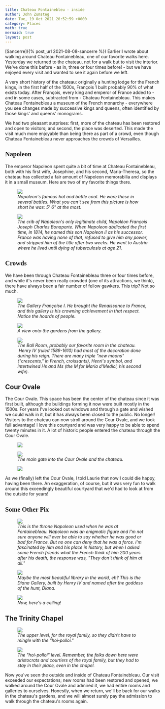 ```yaml
---
title: Chateau Fontainebleu - inside
author: John Zumsteg
date: Tue, 19 Oct 2021 20:52:59 +0000
category: Places
math: true
mermaid: true
layout: post
---
```


[Sancerre]({% post_url 2021-08-08-sancerre %})
Earlier I wrote about walking around Chateau Fontainebleau, one of our favorite walks here. Yesterday we returned to the chateau, not for a walk but to visit the interior. We've done this before - as in, three or four times before! - but we have enjoyed every visit and wanted to see it again before we left.

A very short history of the chateau: originally a hunting lodge for the French kings, in the first half of the 1500s, François 1 built probably 90% of what exists today. After François, every king and emperor of France added to - and in some cases, subtracted from - Chateau Fontainebleau. This makes Chateau Fontainebleau a museum of the French monarchy - everywhere you see changes made by successive kings and queens, often identified by those kings' and queens' monograms.

We had two pleasant surprises: first, more of the chateau has been restored and open to visitors; and second, the place was deserted. This made the visit much more enjoyable than being there as part of a crowd, even though Chateau Fontainebleau never approaches the crowds of Versailles.
<h2 style="font-family: verdana;">Napoleon</h2>
The emperor Napoleon spent quite a bit of time at Chateau Fontainebleau, both with his first wife, Josephine, and his second, Maria-Theresa, so the chateau has collected a fair amount of Napoleon memorabilia and displays it in a small museum. Here are two of my favorite things there.

<figure class = "portrait" >
	<img src="{{site.url}}/assets/images/2021/10/DSC01819.jpg"/>
	<figcaption><em>Napoleon's famous hat and battle coat. He wore these in several battles. What you can't see from this picture is how short he was: 5' 6" at the most.</em></figcaption>
</figure>

<figure class = "landscape">
	<img src="{{site.url}}/assets/images/2021/10/DSC01820.jpg"/>
	<figcaption><em>The crib of Napoleon's only legitimate child, Napoléon François Joseph Charles Bonaparte. When Napoleon abdicated the first time, in 1814, he named this son Napoleon II as his successor. France was having none of that, refused to give him any power, and stripped him of the title after two weeks. He went to Austria where he lived until dying of tuberculosis at age 21.</em></figcaption>
</figure>


<h2 style="font-family: verdana;">Crowds</h2>
We have been through Chateau Fontainebleau three or four times before, and while it's never been really crowded (one of its attractions, we think), there have always been a fair number of fellow gawkers. This trip? Not so much.

<figure class = "landscape">
	<img src="{{site.url}}/assets/images/2021/10/DSC01846.jpg"/>
	<figcaption><em>The Gallery Françoise I. He brought the Renaissance to France, and this gallery is his crowning achievement in that respect. Notice the hoards of people.</em></figcaption>
</figure>



<figure class = "landscape">
	<img src="{{site.url}}/assets/images/2021/10/DSC01843.jpg"/>
	<figcaption><em>A view onto the gardens from the gallery.</em></figcaption>
</figure>



<figure class = "landscape">
	<img src="{{site.url}}/assets/images/2021/10/DSC01867.jpg"/>
	<figcaption><em>The Ball Room, probably our favorite room in the chateau. &nbsp;Henry IV (ruled 1589-1610) had most of the decoration done during his reign. There are many triple "new moons" ("crescents," in French, croissants), Henri's symbol, and intertwined Hs and Ms (the M for Maria d'Medici, his second wife).</em></figcaption>
</figure>


<h2>Cour Ovale</h2>
The Cour Ovale. This space has been the center of the chateau since it was first built, although the buildings forming it now were built mostly in the 1500s. For years I've looked out windows and through a gate and wished we could walk in it, but it has always been closed to the public. No longer! Visitors to the chateau can now stroll around the Cour Ovale, and we took full advantage! I love this courtyard and was very happy to be able to spend twenty minutes in it. A lot of historic people entered the chateau through the Cour Ovale.

<figure class = "landscape">
	<img src="{{site.url}}/assets/images/2021/10/DSC01901.jpg"/>
	<figcaption></figcaption>
</figure>



<figure class = "landscape">
	<img src="{{site.url}}/assets/images/2021/10/DSC01911.jpg"/>
	<figcaption><em>The main gate into the Cour Ovale and the chateau.</em></figcaption>
</figure>


<figure class = "portrait">
	<img src="{{site.url}}/assets/images/2021/10/DSC01915.jpg"/>
	<figcaption><em></em></figcaption>
</figure>

As we (finally) left the Cour Ovale, I told Laurie that now I could die happy, having been there. An exaggeration, of course, but it was very fun to walk around this exceedingly beautiful courtyard that we'd had to look at from the outside for years!
<h2 style="font-family: verdana;">Some Other Pix</h2>
<figure class = "portrait" >
	<img src="{{site.url}}/assets/images/2021/10/DSC01924.jpg"/>
	<figcaption><em>This is the throne Napoleon used when he was at Fontainebleau. Napoleon was an enigmatic figure and I'm not sure anyone will ever be able to say whether he was good or bad for France. But no one can deny that he was a force. I'm fascinated by him and his place in history, but when I asked some French friends what the French think of him 200 years after his death, the response was, "They don't think of him at all."</em></figcaption>
</figure>



<figure class = "landscape">
	<img src="{{site.url}}/assets/images/2021/10/DSC01921.jpg"/>
	<figcaption><em>Maybe the most beautiful library in the world, eh? This is the Diana Gallery, built by Henry IV and named after the goddess of the hunt, Diana.</em></figcaption>
</figure>



<figure class = "landscape">
	<img src="{{site.url}}/assets/images/2021/10/DSC01857.jpg"/>
	<figcaption><em>Now, here's a ceiling!</em></figcaption>
</figure>


<h2>The Trinity Chapel</h2>
<figure class = "landscape">
	<img src="{{site.url}}/assets/images/2021/10/DSC01827.jpg"/>
	<figcaption><em>The upper level, for the royal family, so they didn't have to mingle with the "hoi-polloi."</em></figcaption>
</figure>



<figure class = "portrait" >
	<img src="{{site.url}}/assets/images/2021/10/DSC01928.jpg"/>
	<figcaption><em>The "hoi-polloi" level. Remember, the folks down here were aristocrats and courtiers of the royal family, but they had to stay in their place, even in the chapel.</em></figcaption>
</figure>



Now you've seen the outside and inside of Chateau Fontainebleau. Our visit exceeded our expectations; new rooms had been restored and opened, we walked around the Cour Ovale and admired it, we had entire rooms and galleries to ourselves. Honestly, when we return, we'll be back for our walks in the chateau's gardens, and we will almost surely pay the admission to walk through the chateau's rooms again.
